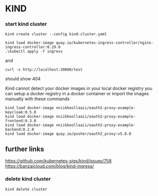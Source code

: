 # KIND

### start kind cluster

    kind create cluster --config kind-cluster.yaml

    kind load docker-image quay.io/kubernetes-ingress-controller/nginx-ingress-controller:0.29.0
    .\kubectl apply -f ingress

and

    curl -v http://localhost:30080/test

should show 404

Kind cannot detect your docker images in your local docker registry
you can setup a docker registry in a docker container
or import the images manually with these commands

    kind load docker-image nniikkoollaaii/oauth2-proxy-example-keycloak:0.5.0
    kind load docker-image nniikkoollaaii/oauth2-proxy-example-frontend:0.3.0
    kind load docker-image nniikkoollaaii/oauth2-proxy-example-backend:0.2.0
    kind load docker-image quay.io/pusher/oauth2_proxy:v5.0.0

## further links

https://github.com/kubernetes-sigs/kind/issues/758
https://banzaicloud.com/blog/kind-ingress/

### delete kind cluster

    kind delete cluster
